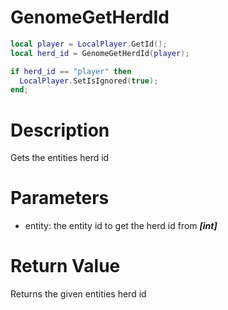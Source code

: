 # GenomeGetHerdId

```lua
local player = LocalPlayer.GetId();
local herd_id = GenomeGetHerdId(player);

if herd_id == "player" then
  LocalPlayer.SetIsIgnored(true);
end;
```

# Description

Gets the entities herd id

# Parameters

- entity: the entity id to get the herd id from ***[int]***

# Return Value

Returns the given entities herd id